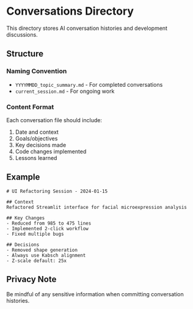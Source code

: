 # Conversations Directory

This directory stores AI conversation histories and development discussions.

## Structure

### Naming Convention
- `YYYYMMDD_topic_summary.md` - For completed conversations
- `current_session.md` - For ongoing work

### Content Format
Each conversation file should include:
1. Date and context
2. Goals/objectives
3. Key decisions made
4. Code changes implemented
5. Lessons learned

## Example
```
# UI Refactoring Session - 2024-01-15

## Context
Refactored Streamlit interface for facial microexpression analysis

## Key Changes
- Reduced from 985 to 475 lines
- Implemented 2-click workflow
- Fixed multiple bugs

## Decisions
- Removed shape generation
- Always use Kabsch alignment
- Z-scale default: 25x
```

## Privacy Note
Be mindful of any sensitive information when committing conversation histories. 